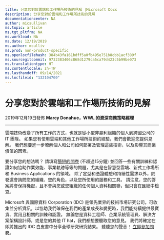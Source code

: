 ```yaml
---
title: 分享您對於雲端和工作場所技術的見解 |Microsoft Docs
description: 分享您對於雲端和工作場所技術的見解
documentationcenter: NA
author: micsullivan
ms.topic: article
ms.tgt_pltfrm: NA
ms.workload: NA
ms.date: 12/19/2019
ms.author: msulliv
ms.prod: non-product-specific
ms.openlocfilehash: 384b43fa161bdff5a0fb495e751b8cbb1acf309f
ms.sourcegitcommit: 9732383406c868d1279ca5ca79d423c5b99be073
ms.translationtype: HT
ms.contentlocale: zh-TW
ms.lasthandoff: 09/14/2021
ms.locfileid: "132104700"
---
```

# <a name="share-your-insights-on-cloud-and-workplace-technologies"></a>分享您對於雲端和工作場所技術的見解

2019年12月19日發佈 **Marcy Donahue，WWL 的資深商務策略經理**

___

雲端技術改變了所有工作的方式，也就是從小型非贏利組織的個人到跨國公司的 IT 團隊。 如果您有使用雲端和其他工作場所技術的經驗，我們會歡迎您提供見解。 我們想要進一步瞭解個人和公司如何部署及管理這些技術，以及影響其商業價值的因素。

要分享您的想法嗎？ 請填寫[簡短的問卷](http://selfserve.decipherinc.com/survey/selfserve/2192/190605?list=4#?) (不超過15分鐘) 並回答一些有關訓練和認證如何協助作業效能、事業軌跡等等的問題，尤其是在智慧型雲端、新式工作場所和 Business Applications 的領域。 除了定型和憑證體驗和持續性需求以外，問卷還會詢問您的組織、您的角色，以及您所使用的服務和工具。 請注意，您的答案將會保持機密，且不會與您或您組織的任何個人資料相關聯，但只會在匯總中檢查。

Microsoft 與國際資料 Corporation (IDC) 是領先業界的技術市場研究公司，可收集並分析資訊，以協助我們確保在我們的產業成長和變更時，我們能持續提供最寶貴、實用且相關的訓練和認證。 無論您是資料工程師、企業系統管理員、解決方案架構設計師，或是您的其他 IT hat，我們都想要聽取您的意見。 我們將確定在即將推出的 IDC 白皮書中分享全球研究研究結果。 聽聽您的聲音！ [立即參加問卷](http://selfserve.decipherinc.com/survey/selfserve/2192/190605?list=4#?)。
